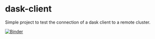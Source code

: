 # dask-client
Simple project to test the connection of a dask client to a remote cluster.

[![Binder](https://mybinder.org/badge_logo.svg)](https://mybinder.org/v2/gh/paulourbano-com/dask-client/master)
